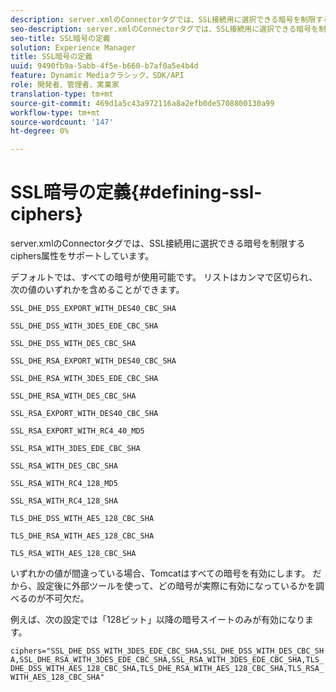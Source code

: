 ```yaml
---
description: server.xmlのConnectorタグでは、SSL接続用に選択できる暗号を制限するciphers属性をサポートしています。
seo-description: server.xmlのConnectorタグでは、SSL接続用に選択できる暗号を制限するciphers属性をサポートしています。
seo-title: SSL暗号の定義
solution: Experience Manager
title: SSL暗号の定義
uuid: 9490fb9a-5abb-4f5e-b660-b7af0a5e4b4d
feature: Dynamic Mediaクラシック，SDK/API
role: 開発者、管理者、実業家
translation-type: tm+mt
source-git-commit: 469d1a5c43a972116a8a2efb0de5708800130a99
workflow-type: tm+mt
source-wordcount: '147'
ht-degree: 0%

---
```



# SSL暗号の定義{#defining-ssl-ciphers}

server.xmlのConnectorタグでは、SSL接続用に選択できる暗号を制限するciphers属性をサポートしています。

デフォルトでは、すべての暗号が使用可能です。 リストはカンマで区切られ、次の値のいずれかを含めることができます。

`SSL_DHE_DSS_EXPORT_WITH_DES40_CBC_SHA`

`SSL_DHE_DSS_WITH_3DES_EDE_CBC_SHA`

`SSL_DHE_DSS_WITH_DES_CBC_SHA`

`SSL_DHE_RSA_EXPORT_WITH_DES40_CBC_SHA`

`SSL_DHE_RSA_WITH_3DES_EDE_CBC_SHA`

`SSL_DHE_RSA_WITH_DES_CBC_SHA`

`SSL_RSA_EXPORT_WITH_DES40_CBC_SHA`

`SSL_RSA_EXPORT_WITH_RC4_40_MD5`

`SSL_RSA_WITH_3DES_EDE_CBC_SHA`

`SSL_RSA_WITH_DES_CBC_SHA`

`SSL_RSA_WITH_RC4_128_MD5`

`SSL_RSA_WITH_RC4_128_SHA`

`TLS_DHE_DSS_WITH_AES_128_CBC_SHA`

`TLS_DHE_RSA_WITH_AES_128_CBC_SHA`

`TLS_RSA_WITH_AES_128_CBC_SHA`

いずれかの値が間違っている場合、Tomcatはすべての暗号を有効にします。 だから、設定後に外部ツールを使って、どの暗号が実際に有効になっているかを調べるのが不可欠だ。

例えば、次の設定では「128ビット」以降の暗号スイートのみが有効になります。

`ciphers="SSL_DHE_DSS_WITH_3DES_EDE_CBC_SHA,SSL_DHE_DSS_WITH_DES_CBC_SHA,SSL_DHE_RSA_WITH_3DES_EDE_CBC_SHA,SSL_RSA_WITH_3DES_EDE_CBC_SHA,TLS_DHE_DSS_WITH_AES_128_CBC_SHA,TLS_DHE_RSA_WITH_AES_128_CBC_SHA,TLS_RSA_WITH_AES_128_CBC_SHA"`
